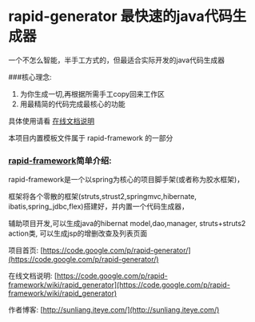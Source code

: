 rapid-generator 最快速的java代码生成器
==

一个不怎么智能，半手工方式的，但最适合实际开发的java代码生成器

###核心理念:

1. 为你生成一切,再根据所需手工copy回来工作区
2. 用最精简的代码完成最核心的功能

具体使用请看 [在线文档说明](https://code.google.com/p/rapid-framework/wiki/rapid_generator)

本项目内置模板文件属于 rapid-framework 的一部分

### [rapid-framework](https://code.google.com/p/rapid-framework/)简单介绍:

rapid-framework是一个以spring为核心的项目脚手架(或者称为胶水框架)，

框架将各个零散的框架(struts,strust2,springmvc,hibernate, ibatis,spring_jdbc,flex)搭建好，并内置一个代码生成器，

辅助项目开发,可以生成java的hibernat model,dao,manager, struts+struts2 action类, 可以生成jsp的增删改查及列表页面

项目首页: [https://code.google.com/p/rapid-generator/](https://code.google.com/p/rapid-generator/)

 在线文档说明: [https://code.google.com/p/rapid-framework/wiki/rapid_generator](https://code.google.com/p/rapid-framework/wiki/rapid_generator)

作者博客: [http://sunliang.iteye.com/](http://sunliang.iteye.com/)


